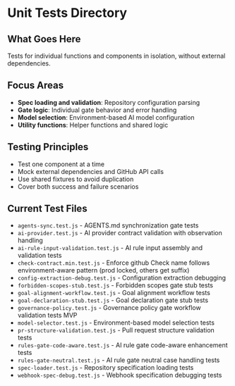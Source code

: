 # Unit Tests Directory

## What Goes Here
Tests for individual functions and components in isolation, without external dependencies.

## Focus Areas
- **Spec loading and validation**: Repository configuration parsing
- **Gate logic**: Individual gate behavior and error handling  
- **Model selection**: Environment-based AI model configuration
- **Utility functions**: Helper functions and shared logic

## Testing Principles
- Test one component at a time
- Mock external dependencies and GitHub API calls
- Use shared fixtures to avoid duplication
- Cover both success and failure scenarios

## Current Test Files
- `agents-sync.test.js` - AGENTS.md synchronization gate tests
- `ai-provider.test.js` - AI provider contract validation with observation handling
- `ai-rule-input-validation.test.js` - AI rule input assembly and validation tests
- `check-contract.min.test.js` - Enforce github Check name follows environment-aware pattern (prod locked, others get suffix)
- `config-extraction-debug.test.js` - Configuration extraction debugging
- `forbidden-scopes-stub.test.js` - Forbidden scopes gate stub tests
- `goal-alignment-workflow.test.js` - Goal alignment workflow tests
- `goal-declaration-stub.test.js` - Goal declaration gate stub tests
- `governance-policy.test.js` - Governance policy gate workflow validation tests MVP
- `model-selector.test.js` - Environment-based model selection tests
- `pr-structure-validation.test.js` - Pull request structure validation tests
- `rules-gate-code-aware.test.js` - AI rule gate code-aware enhancement tests
- `rules-gate-neutral.test.js` - AI rule gate neutral case handling tests
- `spec-loader.test.js` - Repository specification loading tests
- `webhook-spec-debug.test.js` - Webhook specification debugging tests